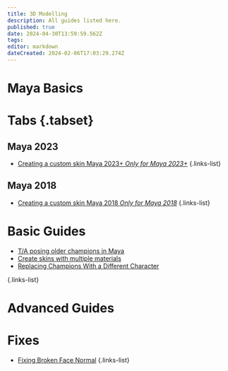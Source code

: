 ```yaml
---
title: 3D Modelling
description: All guides listed here.
published: true
date: 2024-04-30T13:59:59.562Z
tags: 
editor: markdown
dateCreated: 2024-02-06T17:03:29.274Z
---
```


# Maya Basics
# Tabs {.tabset}
## Maya 2023
- [Creating a custom skin Maya 2023+ *Only for Maya 2023+*](/specific-guide/3d-modelling/create-customskin-maya2023)
 {.links-list}
 
## Maya 2018
- [Creating a custom skin Maya 2018 *Only for Maya 2018*](/specific-guide/3d-modelling/create-customskin-maya2018)
 {.links-list}

# Basic Guides
- [T/A posing older champions in Maya](/specific-guide/3d-modelling/tposeoldchamps)
- [Create skins with multiple materials](/specific-guide/texturing/create-skin-with-multiple-mats)
- [Replacing Champions With a Different Character](/specific-guide/3d-modelling/Replacing-Champion-With-a-Completely-Different-Model)

 {.links-list}
<!--- [Maya's Skin Bind Settings](/specific-guide/3d-modelling/mayabindsettings)-->


# Advanced Guides

# Fixes
- [Fixing Broken Face Normal](/specific-guide/3d-modelling/Fixing_broken_face_normals)
 {.links-list}